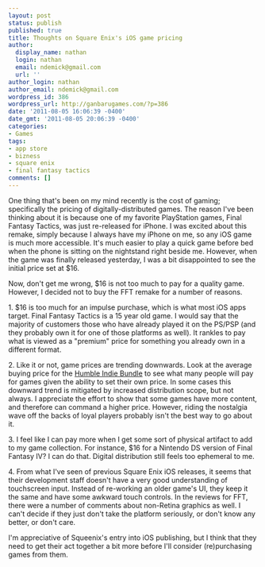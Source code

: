 ```yaml
---
layout: post
status: publish
published: true
title: Thoughts on Square Enix's iOS game pricing
author:
  display_name: nathan
  login: nathan
  email: ndemick@gmail.com
  url: ''
author_login: nathan
author_email: ndemick@gmail.com
wordpress_id: 386
wordpress_url: http://ganbarugames.com/?p=386
date: '2011-08-05 16:06:39 -0400'
date_gmt: '2011-08-05 20:06:39 -0400'
categories:
- Games
tags:
- app store
- bizness
- square enix
- final fantasy tactics
comments: []
---
```

<p>One thing that's been on my mind recently is the cost of gaming; specifically the pricing of digitally-distributed games. The reason I've been thinking about it is because one of my favorite PlayStation games, Final Fantasy Tactics, was just re-released for iPhone. I was excited about this remake, simply because I always have my iPhone on me, so any iOS game is much more accessible. It's much easier to play a quick game before bed when the phone is sitting on the nightstand right beside me. However, when the game was finally released yesterday, I was a bit disappointed to see the initial price set at $16. </p>
<p>Now, don't get me wrong, $16 is not too much to pay for a quality game. However, I decided not to buy the FFT remake for a number of reasons.</p>
<p>1. $16 is too much for an impulse purchase, which is what most iOS apps target. Final Fantasy Tactics is a 15 year old game. I would say that the majority of customers those who have already played it on the PS/PSP (and they probably own it for one of those platforms as well). It rankles to pay what is viewed as a "premium" price for something you already own in a different format.</p>
<p>2. Like it or not, game prices are trending downwards. Look at the average buying price for the <a href="http://www.humblebundle.com/" title="Humble Indie Bundle">Humble Indie Bundle</a> to see what many people will pay for games given the ability to set their own price. In some cases this downward trend is mitigated by increased distribution scope, but not always. I appreciate the effort to show that some games have more content, and therefore can command a higher price. However, riding the nostalgia wave off the backs of loyal players probably isn't the best way to go about it.</p>
<p>3. I feel like I can pay more when I get some sort of physical artifact to add to my game collection. For instance, $16 for a Nintendo DS version of Final Fantasy IV? I can do that. Digital distribution still feels too ephemeral to me.</p>
<p>4. From what I've seen of previous Square Enix iOS releases, it seems that their development staff doesn't have a very good understanding of touchscreen input. Instead of re-working an older game's UI, they keep it the same and have some awkward touch controls. In the reviews for FFT, there were a number of comments about non-Retina graphics as well. I can't decide if they just don't take the platform seriously, or don't know any better, or don't care.</p>
<p>I'm appreciative of Squeenix's entry into iOS publishing, but I think that they need to get their act together a bit more before I'll consider (re)purchasing games from them.</p>
